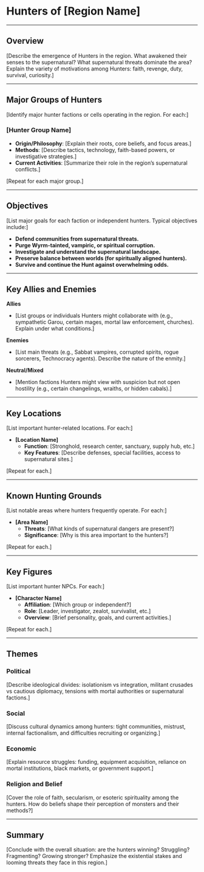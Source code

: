 # Hunters of [Region Name]

---

## Overview

[Describe the emergence of Hunters in the region. What awakened their senses to the supernatural? What supernatural threats dominate the area? Explain the variety of motivations among Hunters: faith, revenge, duty, survival, curiosity.]

---

## Major Groups of Hunters

[Identify major hunter factions or cells operating in the region. For each:]

### [Hunter Group Name]
- **Origin/Philosophy**: [Explain their roots, core beliefs, and focus areas.]
- **Methods**: [Describe tactics, technology, faith-based powers, or investigative strategies.]
- **Current Activities**: [Summarize their role in the region’s supernatural conflicts.]

[Repeat for each major group.]

---

## Objectives

[List major goals for each faction or independent hunters. Typical objectives include:]

- **Defend communities from supernatural threats.**
- **Purge Wyrm-tainted, vampiric, or spiritual corruption.**
- **Investigate and understand the supernatural landscape.**
- **Preserve balance between worlds (for spiritually aligned hunters).**
- **Survive and continue the Hunt against overwhelming odds.**

---

## Key Allies and Enemies

**Allies**
- [List groups or individuals Hunters might collaborate with (e.g., sympathetic Garou, certain mages, mortal law enforcement, churches). Explain under what conditions.]

**Enemies**
- [List main threats (e.g., Sabbat vampires, corrupted spirits, rogue sorcerers, Technocracy agents). Describe the nature of the enmity.]

**Neutral/Mixed**
- [Mention factions Hunters might view with suspicion but not open hostility (e.g., certain changelings, wraiths, or hidden cabals).]

---

## Key Locations

[List important hunter-related locations. For each:]

- **[Location Name]**
  - **Function**: [Stronghold, research center, sanctuary, supply hub, etc.]
  - **Key Features**: [Describe defenses, special facilities, access to supernatural sites.]

[Repeat for each.]

---

## Known Hunting Grounds

[List notable areas where hunters frequently operate. For each:]

- **[Area Name]**
  - **Threats**: [What kinds of supernatural dangers are present?]
  - **Significance**: [Why is this area important to the hunters?]

[Repeat for each.]

---

## Key Figures

[List important hunter NPCs. For each:]

- **[Character Name]**
  - **Affiliation**: [Which group or independent?]
  - **Role**: [Leader, investigator, zealot, survivalist, etc.]
  - **Overview**: [Brief personality, goals, and current activities.]

[Repeat for each.]

---

## Themes

### Political
[Describe ideological divides: isolationism vs integration, militant crusades vs cautious diplomacy, tensions with mortal authorities or supernatural factions.]

### Social
[Discuss cultural dynamics among hunters: tight communities, mistrust, internal factionalism, and difficulties recruiting or organizing.]

### Economic
[Explain resource struggles: funding, equipment acquisition, reliance on mortal institutions, black markets, or government support.]

### Religion and Belief
[Cover the role of faith, secularism, or esoteric spirituality among the hunters. How do beliefs shape their perception of monsters and their methods?]

---

## Summary

[Conclude with the overall situation: are the hunters winning? Struggling? Fragmenting? Growing stronger? Emphasize the existential stakes and looming threats they face in this region.]